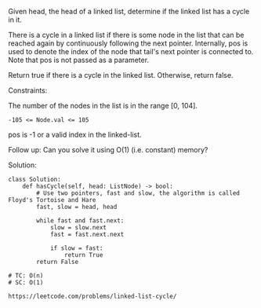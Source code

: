 Given head, the head of a linked list, determine if the linked list has a cycle in it.

There is a cycle in a linked list if there is some node in the list that can be reached again by continuously following the next pointer. Internally, pos is used to denote the index of the node that tail's next pointer is connected to. Note that pos is not passed as a parameter.

Return true if there is a cycle in the linked list. Otherwise, return false.

Constraints:

The number of the nodes in the list is in the range [0, 104].
```
-105 <= Node.val <= 105
```
pos is -1 or a valid index in the linked-list.
 
Follow up: Can you solve it using O(1) (i.e. constant) memory?

Solution:
```
class Solution:
    def hasCycle(self, head: ListNode) -> bool:
        # Use two pointers, fast and slow, the algorithm is called Floyd's Tortoise and Hare
        fast, slow = head, head
        
        while fast and fast.next:
            slow = slow.next
            fast = fast.next.next
            
            if slow = fast:
                return True
        return False
        
# TC: O(n)
# SC: O(1)

```
```
https://leetcode.com/problems/linked-list-cycle/
```
